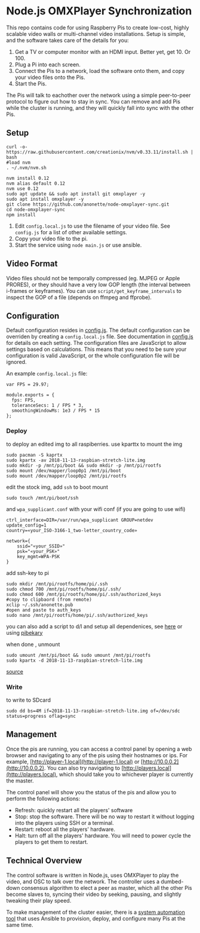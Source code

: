 Node.js OMXPlayer Synchronization
=================================

This repo contains code for using Raspberry Pis to create low-cost,
highly scalable video walls or multi-channel video installations. Setup
is simple, and the software takes care of the details for you:

1. Get a TV or computer monitor with an HDMI input. Better yet, get 10.
   Or 100.
2. Plug a Pi into each screen.
3. Connect the Pis to a network, load the software onto them, and copy
   your video files onto the Pis.
4. Start the Pis.

The Pis will talk to eachother over the network using a simple
peer-to-peer protocol to figure out how to stay in sync. You can remove
and add Pis while the cluster is running, and they will quickly fall
into sync with the other Pis.

## Setup

```
curl -o- https://raw.githubusercontent.com/creationix/nvm/v0.33.11/install.sh | bash
#load nvm
. ~/.nvm/nvm.sh

nvm install 0.12
nvm alias default 0.12
nvm use 0.12
sudo apt update && sudo apt install git omxplayer -y
sudo apt install omxplayer -y
git clone https://github.com/anonette/node-omxplayer-sync.git 
cd node-omxplayer-sync
npm install
```
1. Edit `config.local.js` to use the filename of your video file. See
   `config.js` for a list of other available settings.
2. Copy your video file to the pi.
3. Start the service using `node main.js` or use ansible.



## Video Format

Video files should not be temporally compressed (eg. MJPEG or Apple
PRORES), or they should have a very low GOP length (the interval between
i-frames or keyframes). You can use `script/get_keyframe_intervals` to
inspect the GOP of a file (depends on ffmpeg and ffprobe).

## Configuration

Default configuration resides in [config.js](config.js). The default
configuration can be overriden by creating a `config.local.js` file. See
documentation in [config.js](config.js) for details on each setting. The
configuration files are JavaScript to allow settings based on
calculations. This means that you need to be sure your configuration is
valid JavaScript, or the whole configuration file will be ignored.

An example `config.local.js` file:

    var FPS = 29.97;

    module.exports = {
      fps: FPS,
      toleranceSecs: 1 / FPS * 3,
      smoothingWindowMs: 1e3 / FPS * 15
    };


### Deploy
to deploy an edited img to all raspiberries. use kparttx to mount the img  


```
sudo pacman -S kaprtx 
sudo kpartx -av 2018-11-13-raspbian-stretch-lite.img
sudo mkdir -p /mnt/pi/boot && sudo mkdir -p /mnt/pi/rootfs
sudo mount /dev/mapper/loop0p1 /mnt/pi/boot
sudo mount /dev/mapper/loop0p2 /mnt/pi/rootfs
```
edit the stock img, add `ssh` to boot mount 
```
sudo touch /mnt/pi/boot/ssh
```
and `wpa_supplicant.conf` with your wifi conf (if you are going to use wifi)
```
ctrl_interface=DIR=/var/run/wpa_supplicant GROUP=netdev
update_config=1
country=«your_ISO-3166-1_two-letter_country_code»

network={
    ssid="«your_SSID»"
    psk="«your_PSK»"
    key_mgmt=WPA-PSK
}
```
add ssh-key to pi
```
sudo mkdir /mnt/pi/rootfs/home/pi/.ssh
sudo chmod 700 /mnt/pi/rootfs/home/pi/.ssh/
sudo chmod 600 /mnt/pi/rootfs/home/pi/.ssh/authorized_keys
#copy to clipbaord (from remote) 
xclip ~/.ssh/anonette.pub 
#open and paste to auth_keys
sudo nano /mnt/pi/rootfs/home/pi/.ssh/authorized_keys
```

you can also add a script to d/l and setup all dependenices, see [here](https://www.mathieupassenaud.fr/cloudinit-rpi/) or using [pibekary](https://github.com/davidferguson/pibakery)

when done , unmount
```
sudo umount /mnt/pi/boot && sudo umount /mnt/pi/rootfs
sudo kpartx -d 2018-11-13-raspbian-stretch-lite.img
```
[source](https://www.raspberrypi.org/forums/viewtopic.php?t=28860#p254654)


### Write
to write to SDcard 
```
sudo dd bs=4M if=2018-11-13-raspbian-stretch-lite.img of=/dev/sdc status=progress oflag=sync
```

## Management

Once the pis are running, you can access a control panel by opening a
web browser and navigating to any of the pis using their hostnames or
ips. For example, [http://player-1.local](http://player-1.local) or
[http://10.0.0.2](http://10.0.0.2). You can also try navigating to
[http://players.local](http://players.local), which should take you to
whichever player is currently the master.

The control panel will show you the status of the pis and allow you to
perform the following actions:

* Refresh: quickly restart all the players' software
* Stop: stop the software. There will be no way to restart it without
  logging into the players using SSH or a terminal.
* Restart: reboot all the players' hardware.
* Halt: turn off all the players' hardware. You will need to power cycle
  the players to get them to restart.

## Technical Overview

The control software is written in Node.js, uses OMXPlayer to play the
video, and OSC to talk over the network. The controller uses a
dumbed-down consensus algorithm to elect a peer as master, which all the
other Pis become slaves to, syncing their video by seeking, pausing, and
slightly tweaking their play speed.

To make management of the cluster easier, there is a [system automation
tool](https://github.com/heisters/node-omxplayer-sync-devops) that uses
Ansible to provision, deploy, and configure many Pis at the same time.
